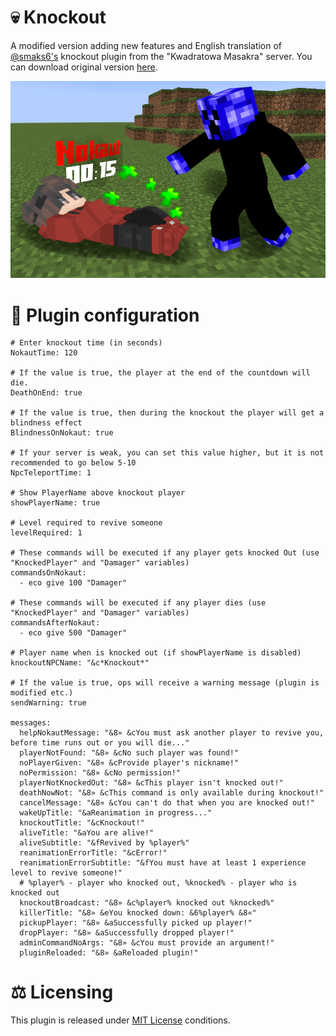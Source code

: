 # 💀 Knockout

A modified version adding new features and English translation of [@smaks6's](https://github.com/smaks6/) knockout plugin from the "Kwadratowa Masakra" server. You can download original version [here](https://www.spigotmc.org/resources/nokaut-knockout.85152/).

![](./nokaut_image.png)

# 📝 Plugin configuration
```
# Enter knockout time (in seconds)
NokautTime: 120

# If the value is true, the player at the end of the countdown will die.
DeathOnEnd: true

# If the value is true, then during the knockout the player will get a blindness effect
BlindnessOnNokaut: true

# If your server is weak, you can set this value higher, but it is not recommended to go below 5-10
NpcTeleportTime: 1

# Show PlayerName above knockout player
showPlayerName: true

# Level required to revive someone
levelRequired: 1

# These commands will be executed if any player gets knocked Out (use "KnockedPlayer" and "Damager" variables)
commandsOnNokaut:
  - eco give 100 "Damager"

# These commands will be executed if any player dies (use "KnockedPlayer" and "Damager" variables)
commandsAfterNokaut:
  - eco give 500 "Damager"

# Player name when is knocked out (if showPlayerName is disabled)
knockoutNPCName: "&c*Knockout*"

# If the value is true, ops will receive a warning message (plugin is modified etc.)
sendWarning: true

messages:
  helpNokautMessage: "&8» &cYou must ask another player to revive you, before time runs out or you will die..."
  playerNotFound: "&8» &cNo such player was found!"
  noPlayerGiven: "&8» &cProvide player's nickname!"
  noPermission: "&8» &cNo permission!"
  playerNotKnockedOut: "&8» &cThis player isn't knocked out!"
  deathNowNot: "&8» &cThis command is only available during knockout!"
  cancelMessage: "&8» &cYou can't do that when you are knocked out!"
  wakeUpTitle: "&aReanimation in progress..."
  knockoutTitle: "&cKnockout!"
  aliveTitle: "&aYou are alive!"
  aliveSubtitle: "&fRevived by %player%"
  reanimationErrorTitle: "&cError!"
  reanimationErrorSubtitle: "&fYou must have at least 1 experience level to revive someone!"
  # %player% - player who knocked out, %knocked% - player who is knocked out
  knockoutBroadcast: "&8» &c%player% knocked out %knocked%"
  killerTitle: "&8» &eYou knocked down: &6%player% &8«"
  pickupPlayer: "&8» &aSuccessfully picked up player!"
  dropPlayer: "&8» &aSuccessfully dropped player!"
  adminCommandNoArgs: "&8» &cYou must provide an argument!"
  pluginReloaded: "&8» &aReloaded plugin!"
```

# ⚖️ Licensing

This plugin is released under [MIT License](https://github.com/AWmeister546/knockout/blob/c2a642ee4ecc23f7dace584bad8cf12cef8234e8/LICENSE) conditions.
